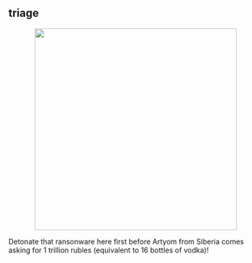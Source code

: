 ## triage

<p align="center">
  <img src="https://encrypted-tbn0.gstatic.com/images?q=tbn:ANd9GcSGrdVyFQj2YLfP69BO4YibR7YHK2vcjs3uhw&usqp=CAU" width="400" />
</p>

Detonate that ransonware here first before Artyom from Siberia comes asking for 1 trillion rubles (equivalent to 16 bottles of vodka)!
